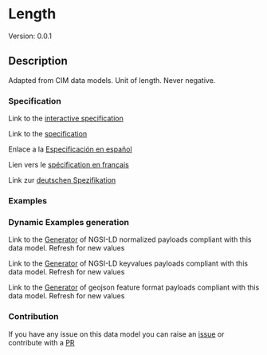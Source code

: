 # Length
Version: 0.0.1

## Description 

Adapted from CIM data models. Unit of length. Never negative.
### Specification

Link to the [interactive specification](https://swagger.lab.fiware.org/?url=https://smart-data-models.github.io/dataModel.EnergyCIM/Length/swagger.yaml)

Link to the [specification](https://github.com/smart-data-models/dataModel.EnergyCIM/blob/master/Length/doc/spec.md)

Enlace a la [Especificación en español](https://github.com/smart-data-models/dataModel.EnergyCIM/blob/master/Length/doc/spec_ES.md)

Lien vers le [spécification en français](https://github.com/smart-data-models/dataModel.EnergyCIM/blob/master/Length/doc/spec_FR.md)

Link zur [deutschen Spezifikation](https://github.com/smart-data-models/dataModel.EnergyCIM/blob/master/Length/doc/spec_DE.md)
### Examples
### Dynamic Examples generation

Link to the [Generator](https://smartdatamodels.org/extra/ngsi-ld_generator.php?schemaUrl=https://raw.githubusercontent.com/smart-data-models/dataModel.EnergyCIM/master/Length/schema.json&email=info@smartdatamodels.org) of NGSI-LD normalized payloads compliant with this data model. Refresh for new values

Link to the [Generator](https://smartdatamodels.org/extra/ngsi-ld_generator_keyvalues.php?schemaUrl=https://raw.githubusercontent.com/smart-data-models/dataModel.EnergyCIM/master/Length/schema.json&email=info@smartdatamodels.org) of NGSI-LD keyvalues payloads compliant with this data model. Refresh for new values

Link to the [Generator](https://smartdatamodels.org/extra/geojson_features_generator.php?schemaUrl=https://raw.githubusercontent.com/smart-data-models/dataModel.EnergyCIM/master/Length/schema.json&email=info@smartdatamodels.org) of geojson feature format payloads compliant with this data model. Refresh for new values
### Contribution

 If you have any issue on this data model you can raise an [issue](https://github.com/smart-data-models/dataModel.EnergyCIM/issues)  or contribute with a [PR](https://github.com/smart-data-models/dataModel.EnergyCIM/pulls)